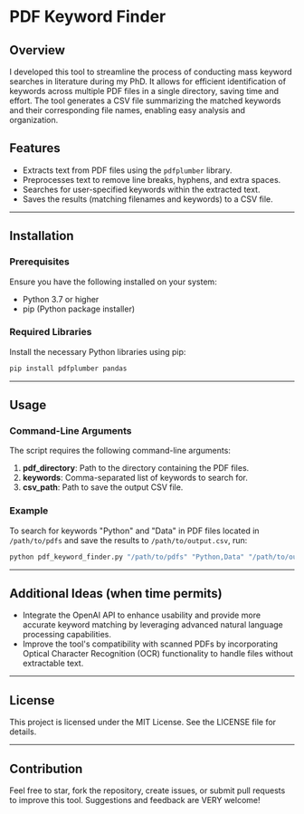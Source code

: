 # PDF Keyword Finder

## Overview

I developed this tool to streamline the process of conducting mass keyword searches in literature during my PhD. It allows for efficient identification of keywords across multiple PDF files in a single directory, saving time and effort. The tool generates a CSV file summarizing the matched keywords and their corresponding file names, enabling easy analysis and organization.

## Features
- Extracts text from PDF files using the `pdfplumber` library.
- Preprocesses text to remove line breaks, hyphens, and extra spaces.
- Searches for user-specified keywords within the extracted text.
- Saves the results (matching filenames and keywords) to a CSV file.

---

## Installation
### Prerequisites
Ensure you have the following installed on your system:
- Python 3.7 or higher
- pip (Python package installer)

### Required Libraries
Install the necessary Python libraries using pip:
```bash
pip install pdfplumber pandas
```

---

## Usage
### Command-Line Arguments
The script requires the following command-line arguments:
1. **pdf_directory**: Path to the directory containing the PDF files.
2. **keywords**: Comma-separated list of keywords to search for.
3. **csv_path**: Path to save the output CSV file.

### Example
To search for keywords "Python" and "Data" in PDF files located in `/path/to/pdfs` and save the results to `/path/to/output.csv`, run:
```bash
python pdf_keyword_finder.py "/path/to/pdfs" "Python,Data" "/path/to/output.csv"
```
---

## Additional Ideas (when time permits)
- Integrate the OpenAI API to enhance usability and provide more accurate keyword matching by leveraging advanced natural language processing capabilities.
- Improve the tool's compatibility with scanned PDFs by incorporating Optical Character Recognition (OCR) functionality to handle files without extractable text.

---

## License
This project is licensed under the MIT License. See the LICENSE file for details.

---

## Contribution
Feel free to star, fork the repository, create issues, or submit pull requests to improve this tool. Suggestions and feedback are VERY welcome!

